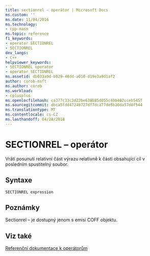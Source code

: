 ```yaml
---
title: sectionrel – operátor | Microsoft Docs
ms.custom: ''
ms.date: 11/04/2016
ms.technology:
- cpp-masm
ms.topic: reference
f1_keywords:
- operator SECTIONREL
- SECTIONREL
dev_langs:
- C++
helpviewer_keywords:
- SECTIONREL operator
- operator SECTIONREL
ms.assetid: db033a9d-b029-48dd-a010-d19e3a9d1af2
author: corob-msft
ms.author: corob
ms.workload:
- cplusplus
ms.openlocfilehash: ca377c33c2d22be638b85d055c40b402cceb545f
ms.sourcegitcommit: dbca5fdd47249727df7dca77de5b20da57d0f544
ms.translationtype: MT
ms.contentlocale: cs-CZ
ms.lasthandoff: 04/28/2018
---
```

# <a name="operator-sectionrel"></a>SECTIONREL – operátor
Vrátí posunutí relativní část výrazu relativně k části obsahující cíl v posledním spustitelný soubor.  
  
## <a name="syntax"></a>Syntaxe  
  
```  
SECTIONREL expression  
```  
  
## <a name="remarks"></a>Poznámky  
 Sectionrel – je dostupný jenom s emisí COFF objektu.  
  
## <a name="see-also"></a>Viz také  
 [Referenční dokumentace k operátorům](../../assembler/masm/operators-reference.md)